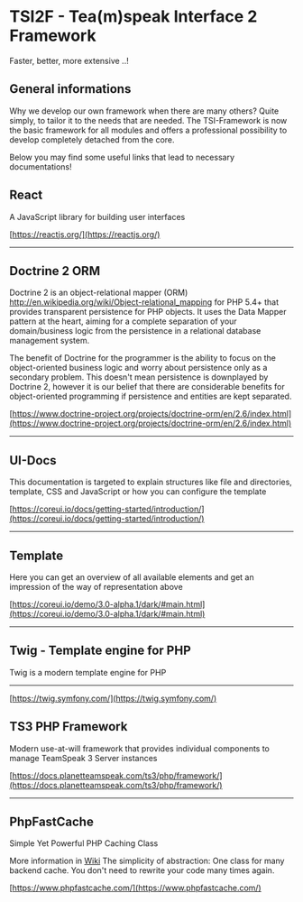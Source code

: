 # TSI2F - Tea(m)speak Interface 2 Framework
Faster, better, more extensive ..!

## General informations

Why we develop our own framework when there are many others? Quite simply, to tailor it to the needs that are needed.
The TSI-Framework is now the basic framework for all modules and offers a professional possibility to develop completely detached from the core.

Below you may find some useful links that lead to necessary documentations!

## React

A JavaScript library for building user interfaces

[https://reactjs.org/](https://reactjs.org/)

***

## Doctrine 2 ORM

Doctrine 2 is an object-relational mapper (ORM) <http://en.wikipedia.org/wiki/Object-relational_mapping> for PHP 5.4+ that provides transparent persistence for PHP objects. It uses the Data Mapper pattern at the heart, aiming for a complete separation of your domain/business logic from the persistence in a relational database management system.

The benefit of Doctrine for the programmer is the ability to focus on the object-oriented business logic and worry about persistence only as a secondary problem. This doesn't mean persistence is downplayed by Doctrine 2, however it is our belief that there are considerable benefits for object-oriented programming if persistence and entities are kept separated.

[https://www.doctrine-project.org/projects/doctrine-orm/en/2.6/index.html](https://www.doctrine-project.org/projects/doctrine-orm/en/2.6/index.html)

***

## UI-Docs

This documentation is targeted to explain structures like file and directories, template, 
CSS and JavaScript or how you can configure the template

[https://coreui.io/docs/getting-started/introduction/](https://coreui.io/docs/getting-started/introduction/)

***

## Template

Here you can get an overview of all available elements and get an impression of the way of representation above

[https://coreui.io/demo/3.0-alpha.1/dark/#main.html](https://coreui.io/demo/3.0-alpha.1/dark/#main.html)

***

## Twig - Template engine for PHP 

Twig is a modern template engine for PHP

***

[https://twig.symfony.com/](https://twig.symfony.com/)

## TS3 PHP Framework

Modern use-at-will framework that provides individual components to manage TeamSpeak 3 Server instances

[https://docs.planetteamspeak.com/ts3/php/framework/](https://docs.planetteamspeak.com/ts3/php/framework/)

***

## PhpFastCache

Simple Yet Powerful PHP Caching Class

More information in [Wiki](https://github.com/PHPSocialNetwork/phpfastcache/wiki) The simplicity of abstraction: One class for many backend cache. You don't need to rewrite your code many times again.

[https://www.phpfastcache.com/](https://www.phpfastcache.com/)

